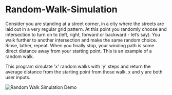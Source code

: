 # Random-Walk-Simulation
Consider you are standing at a street corner, in a city where the streets are laid out in a very regular grid pattern. At this point you randomly choose and intersection to turn on to (left, right, forward or backward - let’s say). You walk further to another intersection and make the same random choice. Rinse, lather, repeat. When you finally stop, your winding path is some direct distance away from your starting point. This is an example of a random walk. 

This program simulate 'x' random walks with 'y' steps and return the average distance from the starting point from those walk. x and y are both user inputs.

![Random Walk Simulation Demo](https://user-images.githubusercontent.com/70278752/149822427-88090b12-db0a-468f-a1a7-d0f11a1e40ff.gif)
